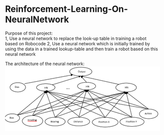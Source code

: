 # Reinforcement-Learning-On-NeuralNetwork  

Purpose of this project:   
1, Use a neural network to replace the look-up table in training a robot based on Robocode 
2, Use a neural network which is initially trained by using the data in a trained lookup-table and then train a robot based on this neural network  

The architecture of the neural network:
![NeuralNet_architecture](NeuralNet_architecture.png)





